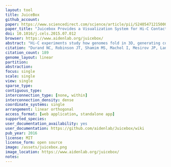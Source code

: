 ```yaml
---
layout: tool 
title: JuiceBox
github_account: 
paper: https://www.sciencedirect.com/science/article/pii/S240547121500054X?via%3Dihub
paper_title: "Juicebox Provides a Visualization System for Hi-C Contact Maps with Unlimited Zoom."
doi: 10.1016/j.cels.2015.07.012
browser: https://www.aidenlab.org/juicebox/
abstract: "Hi-C experiments study how genomes fold in 3D, generating contact maps containing features as small as 20 bp and as large as 200 Mb. Here we introduce Juicebox, a tool for exploring Hi-C and other contact map data. Juicebox allows users to zoom in and out of Hi-C maps interactively, just as a user of Google Earth might zoom in and out of a geographic map. Maps can be compared to one another, or to 1D tracks or 2D feature sets."
citation: "Durand NC, Robinson JT, Shamim MS, Machol I, Mesirov JP, Lander ES, et al. Juicebox Provides a Visualization System for Hi-C Contact Maps with Unlimited Zoom. Cell Syst. Elsevier; 2016;3: 99–101."
citation_count: 189
genome_layout: linear
partition: 
abstraction: 
focus: single
scale: single
view: single
sparse_type: 
contiguous_type: 
interconnection_type: [none, within]
interconnection_density: dense
coordinate_systems: single
arrangement: linear orthogonal
access_format: [web application, standalone app]
supported_species: 
user_documentation_availability: yes
user_documentation: https://github.com/aidenlab/Juicebox/wiki
pub_year: 2016
license: MIT
license_form: open source
image: /assets/juicebox.png
image_location: https://www.aidenlab.org/juicebox/
notes: 
---
```

